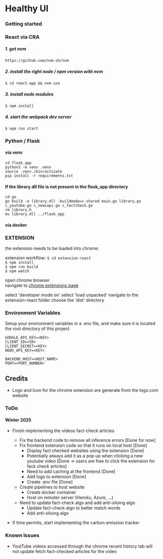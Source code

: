 #  Healthy UI

### Getting started 

### React via CRA
##### 1. get nvm 
`https://github.com/nvm-sh/nvm`

##### 2. install the right node / npm version with nvm   

`$ cd react-app && nvm use `

##### 3. install node modules  

`$ npm install`

##### 4. start the webpack dev server 

`$ npm run start`


### Python / Flask 

#### via venv 
```
cd flask_app
python3 -m venv .venv
source .venv./bin/activate
pip install -r requirements.txt
```

#### If the library.dll file is not present in the flask_app directory
```
cd go
go build -o library.dll -buildmode=c-shared main.go library.go c_youtube.go c_newsapi.go c_factcheck.go
rm library.h
mv library.dll ../flask_app
```
#### via docker 


### EXTENSION

the extension needs to be loaded into chrome: 

extension workflow: 
`$ cd extension-react`  
`$ npm install`   
`$ npm run build`   
`$ npm watch`   

open chrome browser  
navigate to [chrome extensions page](chrome://extensions/)

select 'developer mode on' 
select 'load unpacked'
navigate to the extension-react folder 
choose the 'dist' directory 

### Environment Variables
Setup your environment variables in a .env file, and make sure it is located the root directory of this project
```
GOOGLE_API_KEY=<KEY>
CLIENT_ID=<ID>
CLIENT_SECRET=<KEY>
NEWS_API_KEY=<KEY>

BACKEND_HOST=<HOST_NAME>
PORT=<PORT_NUMBER>
```

## Credits
- Logo and Icon for the chrome extension are generate from the logo.com website

### ToDo
#### Winter 2025
- Finish implementing the videos fact-check articles
  - Fix the backend code to remove all inference errors [Done for now]
  - Fix frontend extension code so that it runs on local host [Done]
    - Display fact checked websites using the extension [Done]
    - Potentially always add it as a pop up when clicking a new youtube video [Done -> users are free to click the extension for fack check articles]
    - Need to add caching at the frontend [Done]
    - Add logo to extension [Done]
    - Create .env file [Done]
  - Create pipelines to host website
    - Create docker container
    - Host on remoter server (Heroku, Azure, ...)
  - Need to update fact-check algo and add anti-siloing algo
    - Update fact-check algo to better match words
    - Add anti-siloing algo

- If time permits, start implementing the carbon emission tracker

### Known Issues
- YoutTube videos accessed through the chrome recent history tab will not update fetch fact-checked articles for the video
